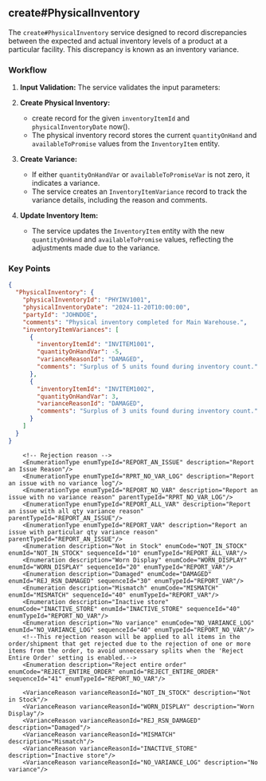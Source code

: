 ## create#PhysicalInventory

The `create#PhysicalInventory` service designed to record discrepancies between the expected and actual inventory levels of a product at a particular facility. This discrepancy is known as an inventory variance.

### Workflow

1.  **Input Validation:** The service validates the input parameters:

2.  **Create Physical Inventory:**
    *   create record for the given `inventoryItemId` and `physicalInventoryDate` now().
    *   The physical inventory record stores the current `quantityOnHand` and `availableToPromise` values from the `InventoryItem` entity.

3.  **Create Variance:**
    *   If either `quantityOnHandVar` or `availableToPromiseVar` is not zero, it indicates a variance.
    *   The service creates an `InventoryItemVariance` record to track the variance details, including the reason and comments.

4.  **Update Inventory Item:**
    *   The service updates the `InventoryItem` entity with the new `quantityOnHand` and `availableToPromise` values, reflecting the adjustments made due to the variance.


### Key Points

```json
{
  "PhysicalInventory": {
    "physicalInventoryId": "PHYINV1001",
    "physicalInventoryDate": "2024-11-20T10:00:00",
    "partyId": "JOHNDOE",
    "comments": "Physical inventory completed for Main Warehouse.",
    "inventoryItemVariances": [
      {
        "inventoryItemId": "INVITEM1001",
        "quantityOnHandVar": -5,
        "varianceReasonId": "DAMAGED",
        "comments": "Surplus of 5 units found during inventory count."
      },
      {
        "inventoryItemId": "INVITEM1002",
        "quantityOnHandVar": 3,
        "varianceReasonId": "DAMAGED",
        "comments": "Surplus of 3 units found during inventory count."
      }
    ]
  }
}
```

```
    <!-- Rejection reason -->
    <EnumerationType enumTypeId="REPORT_AN_ISSUE" description="Report an Issue Reason"/>
    <EnumerationType enumTypeId="RPRT_NO_VAR_LOG" description="Report an issue with no variance log"/>
    <EnumerationType enumTypeId="REPORT_NO_VAR" description="Report an issue with no variance reason" parentTypeId="RPRT_NO_VAR_LOG"/>
    <EnumerationType enumTypeId="REPORT_ALL_VAR" description="Report an issue with all qty variance reason" parentTypeId="REPORT_AN_ISSUE"/>
    <EnumerationType enumTypeId="REPORT_VAR" description="Report an issue with particular qty variance reason" parentTypeId="REPORT_AN_ISSUE"/>
    <Enumeration description="Not in Stock" enumCode="NOT_IN_STOCK" enumId="NOT_IN_STOCK" sequenceId="10" enumTypeId="REPORT_ALL_VAR"/>
    <Enumeration description="Worn Display" enumCode="WORN_DISPLAY" enumId="WORN_DISPLAY" sequenceId="20" enumTypeId="REPORT_VAR"/>
    <Enumeration description="Damaged" enumCode="DAMAGED" enumId="REJ_RSN_DAMAGED" sequenceId="30" enumTypeId="REPORT_VAR"/>
    <Enumeration description="Mismatch" enumCode="MISMATCH" enumId="MISMATCH" sequenceId="40" enumTypeId="REPORT_VAR"/>
    <Enumeration description="Inactive store" enumCode="INACTIVE_STORE" enumId="INACTIVE_STORE" sequenceId="40" enumTypeId="REPORT_NO_VAR"/>
    <Enumeration description="No variance" enumCode="NO_VARIANCE_LOG" enumId="NO_VARIANCE_LOG" sequenceId="40" enumTypeId="REPORT_NO_VAR"/>
    <!--This rejection reason will be applied to all items in the order/shipment that get rejected due to the rejection of one or more items from the order, to avoid unnecessary splits when the 'Reject Entire Order' setting is enabled.-->
    <Enumeration description="Reject entire order" enumCode="REJECT_ENTIRE_ORDER" enumId="REJECT_ENTIRE_ORDER" sequenceId="41" enumTypeId="REPORT_NO_VAR"/>

    <VarianceReason varianceReasonId="NOT_IN_STOCK" description="Not in Stock"/>
    <VarianceReason varianceReasonId="WORN_DISPLAY" description="Worn Display"/>
    <VarianceReason varianceReasonId="REJ_RSN_DAMAGED" description="Damaged"/>
    <VarianceReason varianceReasonId="MISMATCH" description="Mismatch"/>
    <VarianceReason varianceReasonId="INACTIVE_STORE" description="Inactive store"/>
    <VarianceReason varianceReasonId="NO_VARIANCE_LOG" description="No variance"/>

```
